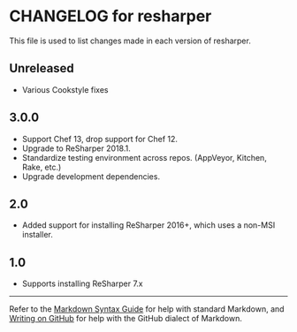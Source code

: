 # CHANGELOG for resharper

This file is used to list changes made in each version of resharper.

## Unreleased

- Various Cookstyle fixes

## 3.0.0

* Support Chef 13, drop support for Chef 12.
* Upgrade to ReSharper 2018.1.
* Standardize testing environment across repos.  (AppVeyor, Kitchen, Rake, etc.)
* Upgrade development dependencies.

## 2.0

* Added support for installing ReSharper 2016+, which uses a non-MSI installer.

## 1.0

* Supports installing ReSharper 7.x

- - -
Refer to the [Markdown Syntax Guide](https://daringfireball.net/projects/markdown/syntax) for help with standard Markdown, and [Writing on GitHub](https://help.github.com/categories/writing-on-github/) for help with the GitHub dialect of Markdown.
